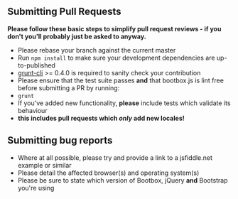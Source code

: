 ## Submitting Pull Requests

**Please follow these basic steps to simplify pull request reviews - if you don't you'll probably just be asked to anyway.**

* Please rebase your branch against the current master
* Run ```npm install``` to make sure your development dependencies are up-to-published
* [grunt-cli](https://github.com/gruntjs/grunt-cli) >= 0.4.0 is required to sanity check your contribution
* Please ensure that the test suite passes **and** that bootbox.js is lint free before submitting a PR by running:
 * ```grunt```
* If you've added new functionality, **please** include tests which validate its behaviour
 * **this includes pull requests which _only_ add new locales!**

## Submitting bug reports

* Where at all possible, please try and provide a link to a jsfiddle.net example or similar
* Please detail the affected browser(s) and operating system(s)
* Please be sure to state which version of Bootbox, jQuery **and** Bootstrap you're using
